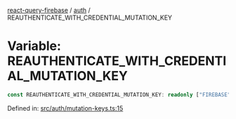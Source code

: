 [react-query-firebase](../../modules.md) / [auth](../index.md) / REAUTHENTICATE\_WITH\_CREDENTIAL\_MUTATION\_KEY

# Variable: REAUTHENTICATE\_WITH\_CREDENTIAL\_MUTATION\_KEY

```ts
const REAUTHENTICATE_WITH_CREDENTIAL_MUTATION_KEY: readonly ["FIREBASE", "AUTH", "REAUTHENTICATE_WITH_CREDENTIAL"];
```

Defined in: [src/auth/mutation-keys.ts:15](https://github.com/vpishuk/react-query-firebase/blob/7fbf9b6c8d5aecd24bcbf362edabf19ee5b1c72c/src/auth/mutation-keys.ts#L15)
